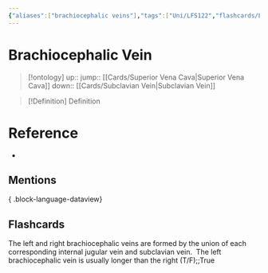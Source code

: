 ```yaml
---
{"aliases":["brachiocephalic veins"],"tags":["Uni/LFS122","flashcards/LFS122"],"dg-publish":true,"permalink":"/cards/brachiocephalic-vein/","dgPassFrontmatter":true}
---
```


# Brachiocephalic Vein

> [!ontology]
> up:: 
> jump:: [[Cards/Superior Vena Cava\|Superior Vena Cava]]
> down:: [[Cards/Subclavian Vein\|Subclavian Vein]]

> [!Definition] Definition

# Reference

- 

## Mentions


{ .block-language-dataview}

## Flashcards

The left and right brachiocephalic veins are formed by the union of each corresponding internal jugular vein and subclavian vein.  The left brachiocephalic vein is usually longer than the right (T/F);;True
<!--SR:!2023-10-26,2,150-->